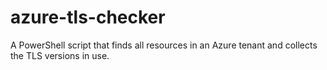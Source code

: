 # azure-tls-checker
A PowerShell script that finds all resources in an Azure tenant and collects the TLS versions in use. 
